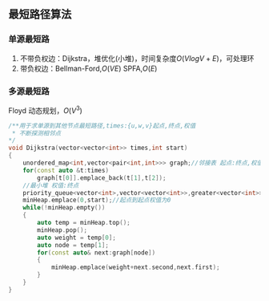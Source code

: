 ## 最短路径算法
### 单源最短路
1. 不带负权边：Dijkstra，堆优化(小堆)，时间复杂度$O(VlogV+E)$，可处理环
2. 带负权边：Bellman-Ford,$O(VE)$ SPFA,$O(E)$
### 多源最短路
Floyd 动态规划，$O(V^3)$



```C++
/**用于求单源到其他节点最短路径,times:{u,w,v}起点,终点,权值
 * 不断探测相邻点
*/
void Dijkstra(vector<vector<int>> times,int start)
{
    unordered_map<int,vector<pair<int,int>>> graph;//邻接表 起点:终点,权值
    for(const auto &t:times)
        graph[t[0]].emplace_back(t[1],t[2]);
    //最小堆 权值:终点
    priority_queue<vector<int>,vector<vector<int>>,greater<vector<int>>> minHeap;
    minHeap.emplace(0,start);//起点到起点权值为0
    while(!minHeap.empty())
    {
        auto temp = minHeap.top();
        minHeap.pop();
        auto weight = temp[0];
        auto node = temp[1];
        for(const auto& next:graph[node])
        {
            minHeap.emplace(weight+next.second,next.first);
        }
    }
}
```